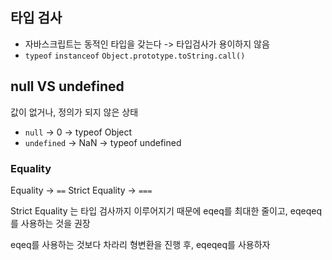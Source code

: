 ## 타입 검사

- 자바스크립트는 동적인 타입을 갖는다 -> 타입검사가 용이하지 않음
- `typeof` `instanceof` `Object.prototype.toString.call()`

## null VS undefined

값이 없거나, 정의가 되지 않은 상태

- `null` -> 0 -> typeof Object
- `undefined` -> NaN -> typeof undefined

### Equality

Equality -> `==`
Strict Equality -> `===`

Strict Equality 는 타입 검사까지 이루어지기 때문에 eqeq를 최대한 줄이고, eqeqeq를 사용하는 것을 권장

eqeq를 사용하는 것보다 차라리 형변환을 진행 후, eqeqeq를 사용하자
